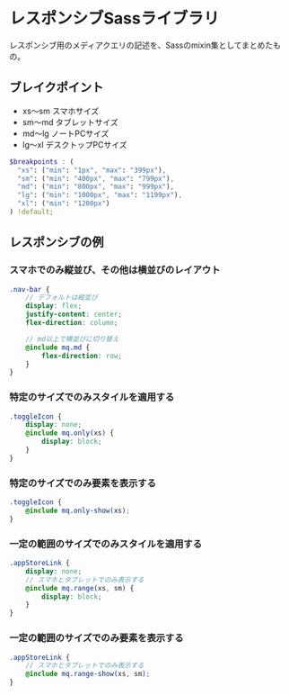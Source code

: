 # レスポンシブSassライブラリ

レスポンシブ用のメディアクエリの記述を、Sassのmixin集としてまとめたもの。  

## ブレイクポイント

- xs〜sm
  スマホサイズ
- sm〜md
  タブレットサイズ
- md〜lg
  ノートPCサイズ
- lg〜xl
  デスクトップPCサイズ

```scss
$breakpoints : (
  "xs": ("min": "1px", "max": "399px"),
  "sm": ("min": "400px", "max": "799px"),
  "md": ("min": "800px", "max": "999px"),
  "lg": ("min": "1000px", "max": "1199px"),
  "xl": ("min": "1200px")
) !default;
```

## レスポンシブの例

### スマホでのみ縦並び、その他は横並びのレイアウト

```scss
.nav-bar {
    // デフォルトは縦並び
    display: flex;
    justify-content: center;
    flex-direction: column;

    // md以上で横並びに切り替え
    @include mq.md {
        flex-direction: row;
    }
}
```

### 特定のサイズでのみスタイルを適用する

```scss
.toggleIcon {
    display: none;
    @include mq.only(xs) {
        display: block;
    }
}
```

### 特定のサイズでのみ要素を表示する

```scss
.toggleIcon {
    @include mq.only-show(xs);
}
```

### 一定の範囲のサイズでのみスタイルを適用する

```scss
.appStoreLink {
    display: none;
    // スマホとタブレットでのみ表示する
    @include mq.range(xs, sm) {
        display: block;
    }
}
```

### 一定の範囲のサイズでのみ要素を表示する

```scss
.appStoreLink {
    // スマホとタブレットでのみ表示する
    @include mq.range-show(xs, sm);
}
```
